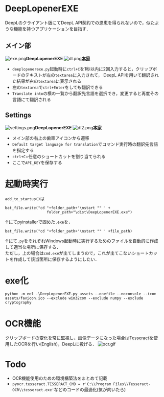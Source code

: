 # DeepLopenerEXE  
DeepLのクライアント版にてDeepL API契約での恩恵を得られないので，似たような機能を持つアプリケーションを目指す．  


## メイン部
![exe.png](https://github.com/T3aHat/DeepLopenerEXE/raw/main/images/exe.png)__DeepLopenerEXE__
![dl.png](https://github.com/T3aHat/DeepLopenerEXE/raw/main/images/dl.png)__[本家](https://www.deepl.com/app)__  

* `deeplopenerexe.py`起動時に`ctrl+C`を1秒以内に2回入力すると，クリップボードのテキストが左の`textarea`に入力されて，
DeepL APIを用いて翻訳された結果が右の`textarea`に表示される
* 左の`textarea`で`ctrl+Enter`をしても翻訳できる
* `Translate into`の横の一覧から翻訳先言語を選択でき，変更すると再度その言語にて翻訳される
  
## Settings
![settings.png](https://github.com/T3aHat/DeepLopenerEXE/raw/main/images/settings.png)__DeepLopenerEXE__
![dl2.png](https://github.com/T3aHat/DeepLopenerEXE/raw/main/images/dl2.png)__[本家](https://www.deepl.com/app)__  

* メイン部の右上の歯車アイコンから遷移
* `Default target language for translation`でコマンド実行時の翻訳先言語を指定する
* `ctrl+C`+任意のショートカットを割り当てられる
* ここで`API_KEY`を保存する



# 起動時実行
`add_to_startup()`は

```
bat_file.write("cd "+folder_path+'\nstart "" ' +
                   folder_path+"\dist\DeepLopenerEXE.exe")
```
↑にてpyinstallerで固めた`.exe`を，

```
bat_file.write("cd "+folder_path+'\nstart "" ' +file_path)

```
↑にて`.py`をそれぞれWindows起動時に実行するためのファイルを自動的に作成して適当な場所に保存する．  
ただし，上の場合は`cmd.exe`が出てしまうので，これが出てこないショートカットを作成して該当箇所に保存するようにしたい．



# exe化
```
python -m eel .\DeepLopenerEXE.py assets --onefile --noconsole --icon assets/favicon.ico --exclude win32com --exclude numpy --exclude cryptography
```

# OCR機能
クリップボードの変化を常に監視し，画像データになった場合はTesseractを使用したOCRを行い(English)，DeepLに投げる．
![ocr.gif](https://github.com/T3aHat/DeepLopenerEXE/raw/main/images/ocr.gif)

# Todo
- OCR機能使用のための環境構築法をまとめて記載
- `pyocr.tesseract.TESSERACT_CMD = r'C:\\Program Files\\Tesseract-OCR\\tesseract.exe'`などのコードの最適化(気が向いたら)
